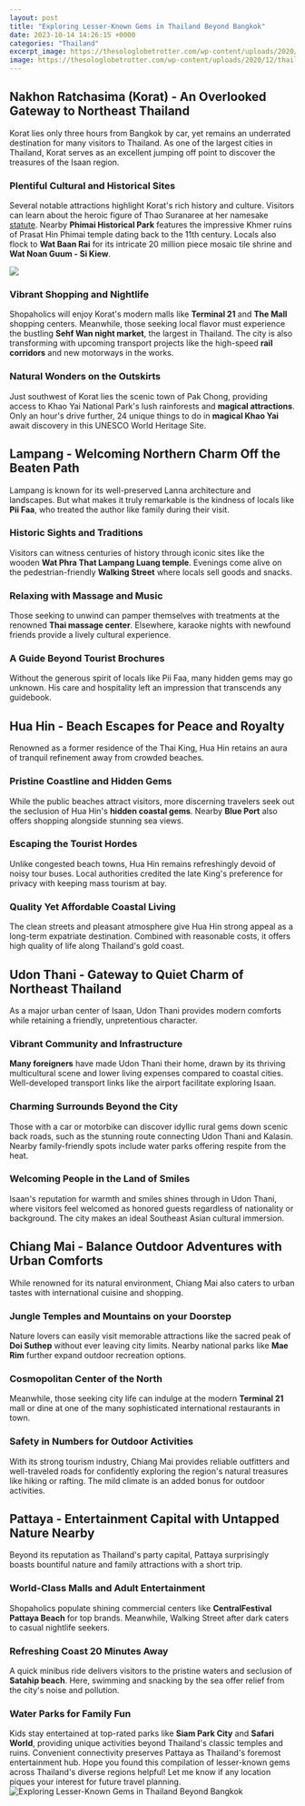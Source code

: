 ```yaml
---
layout: post
title: "Exploring Lesser-Known Gems in Thailand Beyond Bangkok"
date: 2023-10-14 14:26:15 +0000
categories: "Thailand"
excerpt_image: https://thesologlobetrotter.com/wp-content/uploads/2020/12/thailand-1459045_1280-1200x675.jpg
image: https://thesologlobetrotter.com/wp-content/uploads/2020/12/thailand-1459045_1280-1200x675.jpg
---
```


## Nakhon Ratchasima (Korat) - An Overlooked Gateway to Northeast Thailand 
Korat lies only three hours from Bangkok by car, yet remains an underrated destination for many visitors to Thailand. As one of the largest cities in Thailand, Korat serves as an excellent jumping off point to discover the treasures of the Isaan region. 
### Plentiful Cultural and Historical Sites
Several notable attractions highlight Korat's rich history and culture. Visitors can learn about the heroic figure of Thao Suranaree at her namesake [statute](https://jnewshub.github.io/2023-10-25-uncovering-the-truth-the-story-of-lal-bahadur-shastri-s-mysterious-death/). Nearby **Phimai Historical Park** features the impressive Khmer ruins of Prasat Hin Phimai temple dating back to the 11th century. Locals also flock to **Wat Baan Rai** for its intricate 20 million piece mosaic tile shrine and **Wat Noan Guum - Si Kiew**. 

![](https://thesologlobetrotter.com/wp-content/uploads/2020/12/sukhothai-historical-park-1924568_1280.jpg)
### Vibrant Shopping and Nightlife
Shopaholics will enjoy Korat's modern malls like **Terminal 21** and **The Mall** shopping centers. Meanwhile, those seeking local flavor must experience the bustling **Sehf Wan night market**, the largest in Thailand. The city is also transforming with upcoming transport projects like the high-speed **rail corridors** and new motorways in the works.
### Natural Wonders on the Outskirts 
Just southwest of Korat lies the scenic town of Pak Chong, providing access to Khao Yai National Park's lush rainforests and **magical attractions**. Only an hour's drive further, 24 unique things to do in **magical Khao Yai** await discovery in this UNESCO World Heritage Site.  
## Lampang - Welcoming Northern Charm Off the Beaten Path
Lampang is known for its well-preserved Lanna architecture and landscapes. But what makes it truly remarkable is the kindness of locals like **Pii Faa**, who treated the author like family during their visit. 
### Historic Sights and Traditions  
Visitors can witness centuries of history through iconic sites like the wooden **Wat Phra That Lampang Luang temple**. Evenings come alive on the pedestrian-friendly **Walking Street** where locals sell goods and snacks.
### Relaxing with Massage and Music
Those seeking to unwind can pamper themselves with treatments at the renowned **Thai massage center**. Elsewhere, karaoke nights with newfound friends provide a lively cultural experience. 
### A Guide Beyond Tourist Brochures
Without the generous spirit of locals like Pii Faa, many hidden gems may go unknown. His care and hospitality left an impression that transcends any guidebook.
## Hua Hin - Beach Escapes for Peace and Royalty
Renowned as a former residence of the Thai King, Hua Hin retains an aura of tranquil refinement away from crowded beaches.
### Pristine Coastline and Hidden Gems  
While the public beaches attract visitors, more discerning travelers seek out the seclusion of Hua Hin's **hidden coastal gems**. Nearby **Blue Port** also offers shopping alongside stunning sea views.
### Escaping the Tourist Hordes  
Unlike congested beach towns, Hua Hin remains refreshingly devoid of noisy tour buses. Local authorities credited the late King's preference for privacy with keeping mass tourism at bay. 
### Quality Yet Affordable Coastal Living
The clean streets and pleasant atmosphere give Hua Hin strong appeal as a long-term expatriate destination. Combined with reasonable costs, it offers high quality of life along Thailand's gold coast.
## Udon Thani - Gateway to Quiet Charm of Northeast Thailand
As a major urban center of Isaan, Udon Thani provides modern comforts while retaining a friendly, unpretentious character. 
### Vibrant Community and Infrastructure
**Many foreigners** have made Udon Thani their home, drawn by its thriving multicultural scene and lower living expenses compared to coastal cities. Well-developed transport links like the airport facilitate exploring Isaan.
### Charming Surrounds Beyond the City 
Those with a car or motorbike can discover idyllic rural gems down scenic back roads, such as the stunning route connecting Udon Thani and Kalasin. Nearby family-friendly spots include water parks offering respite from the heat.
### Welcoming People in the Land of Smiles
Isaan's reputation for warmth and smiles shines through in Udon Thani, where visitors feel welcomed as honored guests regardless of nationality or background. The city makes an ideal Southeast Asian cultural immersion.
## Chiang Mai - Balance Outdoor Adventures with Urban Comforts  
While renowned for its natural environment, Chiang Mai also caters to urban tastes with international cuisine and shopping.
### Jungle Temples and Mountains on your Doorstep  
Nature lovers can easily visit memorable attractions like the sacred peak of **Doi Suthep** without ever leaving city limits. Nearby national parks like **Mae Rim** further expand outdoor recreation options. 
### Cosmopolitan Center of the North
Meanwhile, those seeking city life can indulge at the modern **Terminal 21** mall or dine at one of the many sophisticated international restaurants in town. 
### Safety in Numbers for Outdoor Activities  
With its strong tourism industry, Chiang Mai provides reliable outfitters and well-traveled roads for confidently exploring the region's natural treasures like hiking or rafting. The mild climate is an added bonus for outdoor activities.
## Pattaya - Entertainment Capital with Untapped Nature Nearby
Beyond its reputation as Thailand's party capital, Pattaya surprisingly boasts bountiful nature and family attractions with a short trip.
### World-Class Malls and Adult Entertainment  
Shopaholics populate shining commercial centers like **CentralFestival Pattaya Beach** for top brands. Meanwhile, Walking Street after dark caters to casual nightlife seekers.
### Refreshing Coast 20 Minutes Away   
A quick minibus ride delivers visitors to the pristine waters and seclusion of **Satahip beach**. Here, swimming and snacking by the sea offer relief from the city's noise and pollution. 
### Water Parks for Family Fun
Kids stay entertained at top-rated parks like **Siam Park City** and **Safari World**, providing unique activities beyond Thailand's classic temples and ruins. Convenient connectivity preserves Pattaya as Thailand's foremost entertainment hub.
Hope you found this compilation of lesser-known gems across Thailand's diverse regions helpful! Let me know if any location piques your interest for future travel planning.
![Exploring Lesser-Known Gems in Thailand Beyond Bangkok](https://thesologlobetrotter.com/wp-content/uploads/2020/12/thailand-1459045_1280-1200x675.jpg)